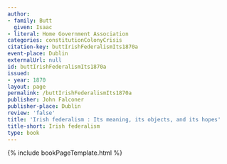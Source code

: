 ```yaml
---
author:
- family: Butt
  given: Isaac
- literal: Home Government Association
categories: constitutionColonyCrisis
citation-key: buttIrishFederalismIts1870a
event-place: Dublin
externalUrl: null
id: buttIrishFederalismIts1870a
issued:
- year: 1870
layout: page
permalink: /buttIrishFederalismIts1870a
publisher: John Falconer
publisher-place: Dublin
review: 'false'
title: 'Irish federalism : Its meaning, its objects, and its hopes'
title-short: Irish federalism
type: book
---
```

{% include bookPageTemplate.html %}